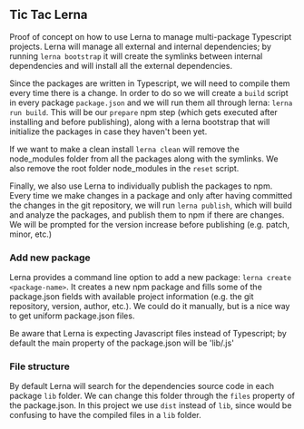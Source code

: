 ## Tic Tac Lerna

Proof of concept on how to use Lerna to manage multi-package Typescript projects. Lerna will manage all external and internal dependencies; by running `lerna bootstrap` it will create the symlinks between internal dependencies and will install all the external dependencies.

Since the packages are written in Typescript, we will need to compile them every time there is a change. In order to do so we will create a `build` script in every package `package.json` and we will run them all through lerna: `lerna run build`. This will be our `prepare` npm step (which gets executed after installing and before publishing), along with a lerna bootstrap that will initialize the packages in case they haven't been yet.

If we want to make a clean install `lerna clean` will remove the node_modules folder from all the packages along with the symlinks. We also remove the root folder node_modules in the `reset` script.

Finally, we also use Lerna to individually publish the packages to npm. Every time we make changes in a package and only after having committed the changes in the git repository, we will run `lerna publish`, which will build and analyze the packages, and publish them to npm if there are changes. We will be prompted for the version increase before publishing (e.g. patch, minor, etc.)

### Add new package

Lerna provides a command line option to add a new package: `lerna create <package-name>`. It creates a new npm package and fills some of the package.json fields with available project information (e.g. the git repository, version, author, etc.). We could do it manually, but is a nice way to get uniform package.json files.

Be aware that Lerna is expecting Javascript files instead of Typescript; by default the main property of the package.json will be 'lib/<package-name>.js'

### File structure

By default Lerna will search for the dependencies source code in each package `lib` folder. We can change this folder through the `files` property of the package.json. In this project we use `dist` instead of `lib`, since would be confusing to have the compiled files in a `lib` folder.